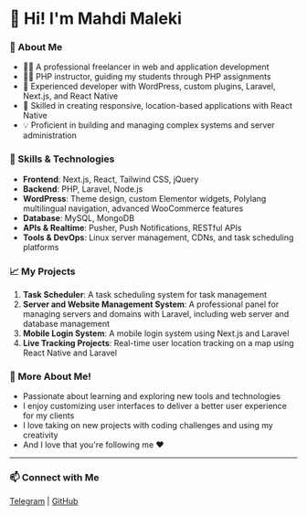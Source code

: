 # 👋 Hi! I'm Mahdi Maleki

### 🚀 About Me
- 👨‍💻 A professional freelancer in web and application development
- 🧑‍🏫 PHP instructor, guiding my students through PHP assignments
- 💼 Experienced developer with WordPress, custom plugins, Laravel, Next.js, and React Native
- 📱 Skilled in creating responsive, location-based applications with React Native
- 💡 Proficient in building and managing complex systems and server administration

### 🌟 Skills & Technologies
- **Frontend**: Next.js, React, Tailwind CSS, jQuery
- **Backend**: PHP, Laravel, Node.js
- **WordPress**: Theme design, custom Elementor widgets, Polylang multilingual navigation, advanced WooCommerce features
- **Database**: MySQL, MongoDB
- **APIs & Realtime**: Pusher, Push Notifications, RESTful APIs
- **Tools & DevOps**: Linux server management, CDNs, and task scheduling platforms

### 📈 My Projects
1. **Task Scheduler**: A task scheduling system for task management
2. **Server and Website Management System**: A professional panel for managing servers and domains with Laravel, including web server and database management
3. **Mobile Login System**: A mobile login system using Next.js and Laravel
4. **Live Tracking Projects**: Real-time user location tracking on a map using React Native and Laravel

### 💬 More About Me!
- Passionate about learning and exploring new tools and technologies
- I enjoy customizing user interfaces to deliver a better user experience for my clients
- I love taking on new projects with coding challenges and using my creativity
- And I love that you're following me ❤️

---

### 📫 Connect with Me
[Telegram](https://t.me/mahdi888pv) | [GitHub](https://github.com/malekidev)
